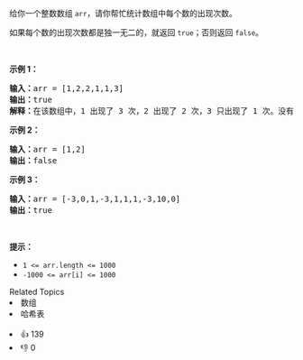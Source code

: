 <p>给你一个整数数组&nbsp;<code>arr</code>，请你帮忙统计数组中每个数的出现次数。</p>

<p>如果每个数的出现次数都是独一无二的，就返回&nbsp;<code>true</code>；否则返回 <code>false</code>。</p>

<p>&nbsp;</p>

<p><strong>示例 1：</strong></p>

<pre><strong>输入：</strong>arr = [1,2,2,1,1,3]
<strong>输出：</strong>true
<strong>解释：</strong>在该数组中，1 出现了 3 次，2 出现了 2 次，3 只出现了 1 次。没有两个数的出现次数相同。</pre>

<p><strong>示例 2：</strong></p>

<pre><strong>输入：</strong>arr = [1,2]
<strong>输出：</strong>false
</pre>

<p><strong>示例 3：</strong></p>

<pre><strong>输入：</strong>arr = [-3,0,1,-3,1,1,1,-3,10,0]
<strong>输出：</strong>true
</pre>

<p>&nbsp;</p>

<p><strong>提示：</strong></p>

<ul>
	<li><code>1 &lt;= arr.length&nbsp;&lt;= 1000</code></li>
	<li><code>-1000 &lt;= arr[i] &lt;= 1000</code></li>
</ul>
<div><div>Related Topics</div><div><li>数组</li><li>哈希表</li></div></div><br><div><li>👍 139</li><li>👎 0</li></div>